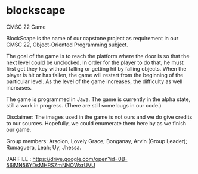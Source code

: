 # blockscape
CMSC 22 Game

BlockScape is the name of our capstone project as requirement in our CMSC 22, Object-Oriented Programming subject.

The goal of the game is to reach the platform where the door is so that the next level could be unclocked. In order for the player to do that, he must first get they key without falling or getting hit by falling objects. When the player is hit or has fallen, the game will restart from the beginning of the particular level. As the level of the game increases, the difficulty as well increases.

The game is programmed in Java. The game is currently in the alpha state, still a work in progress.
(There are still some bugs in our code.) 

Disclaimer: The images used in the game is not ours and we do give credits to our sources. Hopefully, we could enumerate them here by as we finish our game.

Group members: Arsolon, Lovely Grace; Bonganay, Arvin (Group Leader); Rumaguera, Leah; Uy, Jhessa.

JAR FILE : https://drive.google.com/open?id=0B-56iMN56YDsMHRSZmNNOWxrUVU
